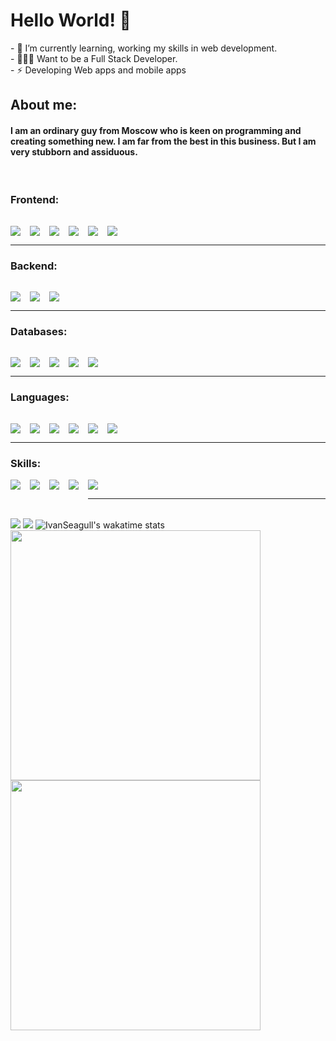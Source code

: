 <!-- ### Hi there 👋 -->

<!--
**IvanSeagull/IvanSeagull** is a ✨ _special_ ✨ repository because its `README.md` (this file) appears on your GitHub profile.

Here are some ideas to get you started:

- 🔭 I’m currently working on ...
- 👯 I’m looking to collaborate on ...
- 🤔 I’m looking for help with ...
- 💬 Ask me about ...
- 📫 How to reach me: ...
- 😄 Pronouns: ...
- ⚡ Fun fact: ...
 -->

<!-- Header -->

  <h1 align="">
     Hello World! 👋
  </h1>
- 🌱 I’m currently learning, working my skills in web development.
<br/>
- 👨🏽‍💻 Want to be a Full Stack Developer.
<br/>
- ⚡ Developing Web apps and mobile apps

  <!-- <p>am a Junior Frontend Developer!</p> -->
<br/>
<h2>About me:</h2>
<h4>
I am an ordinary guy from Moscow who is keen on programming and creating something new. I am far from the best in this business. But I am very stubborn and assiduous.
</h4>
<br/>

<h3>Frontend: </h3>

<img align="left" style="margin-right:15px; margin-top: 15px" src="https://img.shields.io/badge/-React-090909?style=for-the-badge&logo=react">

<img align="left" style="margin-right:15px; margin-top: 15px" src="https://img.shields.io/static/v1?style=for-the-badge&message=Next.js&color=090909&logo=Next.js&logoColor=FFFFFF&label=">
<img align="left" style="margin-right:15px; margin-top: 15px" src="https://img.shields.io/badge/-redux-090909?style=for-the-badge&logo=Redux">
<img align="left" style="margin-right:15px; margin-top: 15px" src="https://img.shields.io/badge/-Scss-090909?style=for-the-badge&logo=sass">

<img align="left" style="margin-right:15px; margin-top: 15px" src="https://img.shields.io/badge/-TailwindCSS-090909?style=for-the-badge&logo=TailwindCSS">

<img  style="margin-right:15px; margin-top: 15px" src="https://img.shields.io/badge/-Bootstrap-090909?style=for-the-badge&logo=Bootstrap">

<hr/>

<h3>Backend:</h3>
<img align="left" style="margin-right:15px; margin-top: 15px" src="https://img.shields.io/badge/-Nodejs-090909?style=for-the-badge&logo=node.js">

<img align="left" style="margin-right:15px; margin-top: 15px; " src="https://img.shields.io/badge/-Express-090909?style=for-the-badge&logo=Express">
<img style="margin-right:15px; margin-top: 15px; " src="https://img.shields.io/badge/-Nestjs-090909?style=for-the-badge&logo=nestjs">

<hr/>
<h3>Databases:</h3>
<img align="left" style="margin-right:15px; margin-top: 15px" src="https://img.shields.io/static/v1?style=for-the-badge&message=MongoDB&color=090909&logo=MongoDB&logoColor=47A248&label="/>
<img align="left" style="margin-right:15px; margin-top: 15px" src="https://img.shields.io/badge/-Firebase-090909?style=for-the-badge&logo=firebase">
<img align="left" style="margin-right:15px; margin-top: 15px" src="https://img.shields.io/badge/-Graphql-090909?style=for-the-badge&logo=graphql&logoColor=e535ab">
<img align="left" style="margin-right:15px; margin-top: 15px" src="https://img.shields.io/badge/-Postgresql-090909?style=for-the-badge&logo=postgresql">
<img  style="margin-right:15px; margin-top: 15px" src="https://img.shields.io/badge/-MySql-090909?style=for-the-badge&logoColor=ffffff&logo=mysql">

<hr/>

<h3>Languages:</h3>

<img align="left" style="margin-right:15px; margin-top: 15px" src="https://img.shields.io/badge/-JavaScript-090909?style=for-the-badge&logo=javascript">
<img align="left" style="margin-right:15px; margin-top: 15px" src="https://img.shields.io/badge/-TypeScript-090909?style=for-the-badge&logo=TypeScript">
<img align="left" style="margin-right:15px; margin-top: 15px" src="https://img.shields.io/badge/-solidity-090909?style=for-the-badge&logo=solidity">
<img align="left" style="margin-right:15px; margin-top: 15px" src="https://img.shields.io/badge/-Python-090909?style=for-the-badge&logo=python">
<!-- <img align="left" style="margin-right:15px; margin-top: 15px" src="https://img.shields.io/badge/-Html-090909?style=for-the-badge&logo=html5">
<img align="left" style="margin-right:15px; margin-top: 15px" src="https://img.shields.io/badge/-Css3-090909?style=for-the-badge&logo=css3"> -->

<img align="left" style="margin-right:15px; margin-top: 15px" src="https://img.shields.io/badge/-Php-090909?style=for-the-badge&logo=php">
<img  style="margin-right:15px; margin-top: 15px" src="https://img.shields.io/static/v1?style=for-the-badge&message=Java&color=000000&logo=Java&logoColor=FFFFFF&label=">

<hr/>
<h3>Skills:</h3>

<img align="left" style="margin-right:15px" src="https://img.shields.io/badge/-Visual Studio Code-090909?style=for-the-badge&logo=visual%20studio%20code">
<img align="left" style="margin-right:15px" src="https://img.shields.io/badge/-git-090909?style=for-the-badge&logo=git">
<img align="left" style="margin-right:15px" src="https://img.shields.io/badge/-github-090909?style=for-the-badge&logo=github">

<img align="left" style="margin-bottom: 15px; margin-right:15px" src="https://img.shields.io/badge/-gitlab-090909?style=for-the-badge&logo=gitlab">

<img  style=";margin-right:15px" src="https://img.shields.io/badge/-Heroku-090909?style=for-the-badge&logo=heroku&logoColor=430098">
<!-- <br/> -->
<!-- <br/> -->

<hr/>
<br/>

<img src="https://github-readme-stats.vercel.app/api?username=IvanSeagull&theme=dark&show_icons=true">

<img src="https://github-readme-streak-stats.herokuapp.com?user=IvanSeagull&theme=dark&date_format=M%20j%5B%2C%20Y%5D" >

<img alt="IvanSeagull's wakatime stats" src="https://github-readme-stats.vercel.app/api/wakatime?username=IvanSeagull&theme=dark"/>
<img src="https://wakatime.com/share/@ea96ee46-909d-45fd-adee-dfa864e74ace/a5c5f8e4-16c8-486f-a8b4-2d23d9987472.svg" height="400"/>

<img src="https://wakatime.com/share/@ea96ee46-909d-45fd-adee-dfa864e74ace/3b83177a-5477-48f9-9e1e-43dcd37797d3.svg" height="400"/>
<!--LANGUAGES
WEBSITE:

<!--
<img align="center" src="http://s05.flagcounter.com/count/QBT/bg_000000/txt_22B7DB/border_CCCCCC/columns_9/maxflags_300/viewers_0/labels_0/pageviews_1/flags_1/" /><a href="https://info.flagcounter.com/AyNK"></a>

<!-- <a href="https://info.flagcounter.com/V0gE"><img src="https://s01.flagcounter.com/count2/V0gE/bg_FFFFFF/txt_000000/border_CCCCCC/columns_5/maxflags_300/viewers_0/labels_0/pageviews_1/flags_1/percent_0/" alt="Flag Counter" border="0"></a> -->

<!--
![Top Langs](https://github-readme-stats.vercel.app/api/top-langs/?username=ivanseagull&layout=compact&theme=dark) -->
